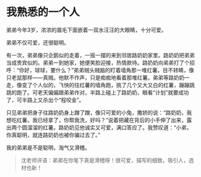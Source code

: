 # 我熟悉的一个人 #

弟弟今年3岁，浓浓的眉毛下面嵌着一双水汪汪的大眼睛，十分可爱。
   
弟弟不仅可爱，还很聪明。
   
有一次，弟弟像只企鹅似的走着，一摇一摆的来到邻居路奶奶家里。路奶奶把弟弟当成贵宾似的。弟弟一到她家，她便笑脸迎接，热情款待。路奶奶向弟弟打了个招呼：“你好，球球，要什么？”弟弟贼头贼脑的盯着墙角那一堆红薯。目不转睛，像只老鼠那样——真贼。他默不作声，只是痴痴地看着那堆红薯。弟弟等路奶奶一走，像变了个人似的，飞快的往红薯的墙角跑，挑了几个又大又白的红薯，蹦蹦跳跳的跑了。可老天偏偏跟弟弟作对，半路上碰上了路奶奶，眼看“计划”就要成功了，可半路上又杀出个“程咬金”。
   
只见弟弟把身子往路奶奶身上蹭了蹭，像只可爱的小兔，撒娇的说：“路奶奶，我想吃红薯。我已经拿了，你帮我洗，好吗？”说着把藏在背后的小手伸了出来，露出两个圆溜溜的红薯。路奶奶见他诚实又可爱，满口答应了。我赞叹道：“小弟，你真聪明，就连路奶奶也被你骗过去了。”
   
我的弟弟是不是聪明，淘气又滑稽。

> 沈老师评语：弟弟在你笔下真是滑稽呀！很可爱，描写的细致，吸引人，选材也新！
